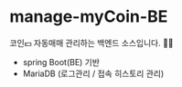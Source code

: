 # manage-myCoin-BE
코인💵 자동매매 관리하는 백엔드 소스입니다. 👨‍💻

- spring Boot(BE) 기반
- MariaDB (로그관리 / 접속 히스토리 관리)
